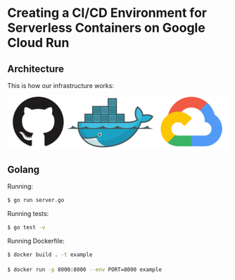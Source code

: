 # Creating a CI/CD Environment for Serverless Containers on Google Cloud Run

## Architecture

This is how our infrastructure works:

![cover](images/cover.png)

## Golang

Running:

```bash
$ go run server.go
```

Running tests:

```bash
$ go test -v
```

Running Dockerfile:

```bash
$ docker build . -t example

$ docker run -p 8000:8000 --env PORT=8000 example
```
